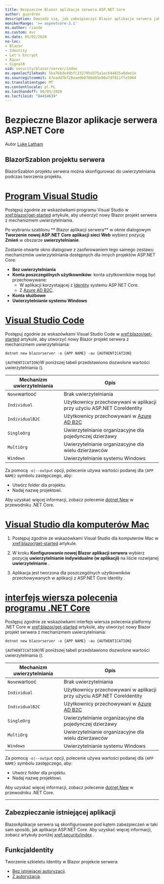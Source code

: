 ```yaml
---
title: Bezpieczne Blazor aplikacje serwera ASP.NET Core
author: guardrex
description: Dowiedz się, jak zabezpieczyć Blazor aplikacje serwera jako aplikacje ASP.NET Core.
monikerRange: '>= aspnetcore-3.1'
ms.author: riande
ms.custom: mvc
ms.date: 05/02/2020
no-loc:
- Blazor
- Identity
- Let's Encrypt
- Razor
- SignalR
uid: security/blazor/server/index
ms.openlocfilehash: 5ba7bbde49bfc232795d375a1ec644825a0dee1e
ms.sourcegitcommit: 67eadd7bf28eae0b8786d85e90a7df811ffe5904
ms.translationtype: MT
ms.contentlocale: pl-PL
ms.lasthandoff: 06/05/2020
ms.locfileid: "84454639"
---
```

# <a name="secure-aspnet-core-blazor-server-apps"></a>Bezpieczne Blazor aplikacje serwera ASP.NET Core

Autor [Luke Latham](https://github.com/guardrex)

## <a name="blazor-server-project-template"></a>BlazorSzablon projektu serwera

BlazorSzablon projektu serwera można skonfigurować do uwierzytelniania podczas tworzenia projektu.

# <a name="visual-studio"></a>[Program Visual Studio](#tab/visual-studio)

Postępuj zgodnie ze wskazówkami programu Visual Studio w <xref:blazor/get-started> artykule, aby utworzyć nowy Blazor projekt serwera z mechanizmem uwierzytelniania.

Po wybraniu szablonu ** Blazor aplikacji serwera** w oknie dialogowym **Tworzenie nowej ASP.NET Core aplikacji sieci Web** wybierz pozycję **Zmień** w obszarze **uwierzytelnianie**.

Zostanie otwarte okno dialogowe z zaoferowaniem tego samego zestawu mechanizmów uwierzytelniania dostępnych dla innych projektów ASP.NET Core:

* **Bez uwierzytelniania**
* **Konta poszczególnych użytkowników**: konta użytkowników mogą być przechowywane:
  * W aplikacji korzystającej z [Identity](xref:security/authentication/identity) systemu ASP.NET Core.
  * Z [Azure AD B2C](xref:security/authentication/azure-ad-b2c).
* **Konta służbowe**
* **Uwierzytelnianie systemu Windows**

# <a name="visual-studio-code"></a>[Visual Studio Code](#tab/visual-studio-code)

Postępuj zgodnie ze wskazówkami Visual Studio Code w <xref:blazor/get-started> artykule, aby utworzyć nowy Blazor projekt serwera z mechanizmem uwierzytelniania:

```dotnetcli
dotnet new blazorserver -o {APP NAME} -au {AUTHENTICATION}
```

`{AUTHENTICATION}`W poniższej tabeli przedstawiono dozwolone wartości uwierzytelniania ().

| Mechanizm uwierzytelniania | Opis |
| ------------------------ | ----------- |
| `None`wartooć         | Brak uwierzytelniania |
| `Individual`             | Użytkownicy przechowywani w aplikacji przy użyciu ASP.NET CoreIdentity |
| `IndividualB2C`          | Użytkownicy przechowywani w [Azure AD B2C](xref:security/authentication/azure-ad-b2c) |
| `SingleOrg`              | Uwierzytelnianie organizacyjne dla pojedynczej dzierżawy |
| `MultiOrg`               | Uwierzytelnianie organizacyjne dla wielu dzierżawców |
| `Windows`                | Uwierzytelnianie systemu Windows |

Za pomocą `-o|--output` opcji, polecenie używa wartości podanej dla `{APP NAME}` symbolu zastępczego, aby:

* Utwórz folder dla projektu.
* Nadaj nazwę projektowi.

Aby uzyskać więcej informacji, zobacz polecenie [dotnet New](/dotnet/core/tools/dotnet-new) w przewodniku .NET Core.

# <a name="visual-studio-for-mac"></a>[Visual Studio dla komputerów Mac](#tab/visual-studio-mac)

1. Postępuj zgodnie ze wskazówkami Visual Studio dla komputerów Mac w <xref:blazor/get-started> artykule.

1. W kroku **Konfigurowanie nowej Blazor aplikacji serwera** wybierz pozycję **uwierzytelnianie indywidualne (w aplikacji)** na liście rozwijanej **uwierzytelnianie** .

1. Aplikacja jest tworzona dla poszczególnych użytkowników przechowywanych w aplikacji z ASP.NET Core Identity .

# <a name="net-core-cli"></a>[interfejs wiersza polecenia programu .NET Core](#tab/netcore-cli/)

Postępuj zgodnie ze wskazówkami interfejs wiersza polecenia platformy .NET Core w <xref:blazor/get-started> artykule, aby utworzyć nowy Blazor projekt serwera z mechanizmem uwierzytelniania:

```dotnetcli
dotnet new blazorserver -o {APP NAME} -au {AUTHENTICATION}
```

`{AUTHENTICATION}`W poniższej tabeli przedstawiono dozwolone wartości uwierzytelniania ().

| Mechanizm uwierzytelniania | Opis |
| ------------------------ | ----------- |
| `None`wartooć         | Brak uwierzytelniania |
| `Individual`             | Użytkownicy przechowywani w aplikacji przy użyciu ASP.NET CoreIdentity |
| `IndividualB2C`          | Użytkownicy przechowywani w [Azure AD B2C](xref:security/authentication/azure-ad-b2c) |
| `SingleOrg`              | Uwierzytelnianie organizacyjne dla pojedynczej dzierżawy |
| `MultiOrg`               | Uwierzytelnianie organizacyjne dla wielu dzierżawców |
| `Windows`                | Uwierzytelnianie systemu Windows |

Za pomocą `-o|--output` opcji, polecenie używa wartości podanej dla `{APP NAME}` symbolu zastępczego, aby:

* Utwórz folder dla projektu.
* Nadaj nazwę projektowi.

Aby uzyskać więcej informacji, zobacz polecenie [dotnet New](/dotnet/core/tools/dotnet-new) w przewodniku .NET Core.

---

## <a name="secure-an-existing-app"></a>Zabezpieczanie istniejącej aplikacji

BlazorAplikacje serwera są skonfigurowane pod kątem zabezpieczeń w taki sam sposób, jak aplikacje ASP.NET Core. Aby uzyskać więcej informacji, zobacz artykuły poniżej <xref:security/index> .

## <a name="scaffold-identity"></a>FunkcjaIdentity

Tworzenie szkieletu Identity w Blazor projekcie serwera:

* [Bez istniejącej autoryzacji](xref:security/authentication/scaffold-identity#scaffold-identity-into-a-blazor-server-project-without-existing-authorization).
* [Z autoryzacją](xref:security/authentication/scaffold-identity#scaffold-identity-into-a-blazor-server-project-with-authorization).
